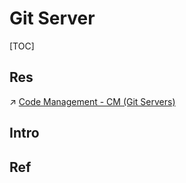 # Git Server

[TOC]



## Res
↗ [Code Management - CM (Git Servers)](../../../../../../🌁%20Cloud%20Native/🧘🏻%20Dev(Sec)Ops/Code%20Management%20-%20CM%20(Git%20Servers)/Code%20Management%20-%20CM%20(Git%20Servers).md)



## Intro


## Ref


